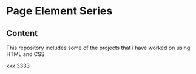 # Page Element Series
## Content
This repository includes some of the projects that i have worked on using HTML and CSS

xxx
3333
